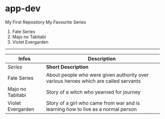 # app-dev
My First Repository
My Favourite Series
1. Fate Series
2. Majo no Tabitabi
3. Violet Evergarden
---
| Infos | Description |
|--------|-------------|
| *Series* | **Short Description** |
| Fate Series | About people who were given authority over various heroes which are called servants |
| Majo no Tabitabi | Story of a witch who yearned for journey |
| Violet Evergarden | Story of a girl who came from war and is learning how to live as a normal person |

